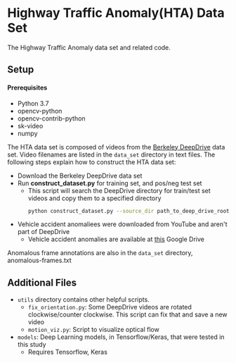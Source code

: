 # Highway Traffic Anomaly(HTA) Data Set
The Highway Traffic Anomaly data set and related code.

## Setup
#### Prerequisites
* Python 3.7
* opencv-python
* opencv-contrib-python
* sk-video
* numpy

The HTA data set is composed of videos from the [Berkeley DeepDrive](https://bdd-data.berkeley.edu/) data set. Video
filenames are listed in the `data_set` directory in text files. The following steps explain how to construct the HTA 
data set: 
* Download the Berkeley DeepDrive data set
* Run **construct_dataset.py** for training set, and pos/neg test set
    * This script will search the DeepDrive directory for train/test set videos and copy them to a specified directory
        ```sh
      python construct_dataset.py --source_dir path_to_deep_drive_root --query_list data_set/training_set.txt --destination destination_path
* Vehicle accident anomaliees were downloaded from YouTube and aren't part of DeepDrive
    * Vehicle accident anomalies are available at [this](https://drive.google.com/open?id=1Y0lfKZ4owGEZKp48yKhN2XAppxGjZYiW) Google Drive 

Anomalous frame annotations are also in the `data_set` directory, anomalous-frames.txt

## Additional Files
* `utils` directory contains other helpful scripts.
    * `fix_orientation.py`: Some DeepDrive videos are rotated clockwise/counter clockwise. This script can fix that and save a new video
    * `motion_viz.py`: Script to visualize optical flow
* `models`: Deep Learning models, in Tensorflow/Keras, that were tested in this study
    * Requires Tensorflow, Keras 